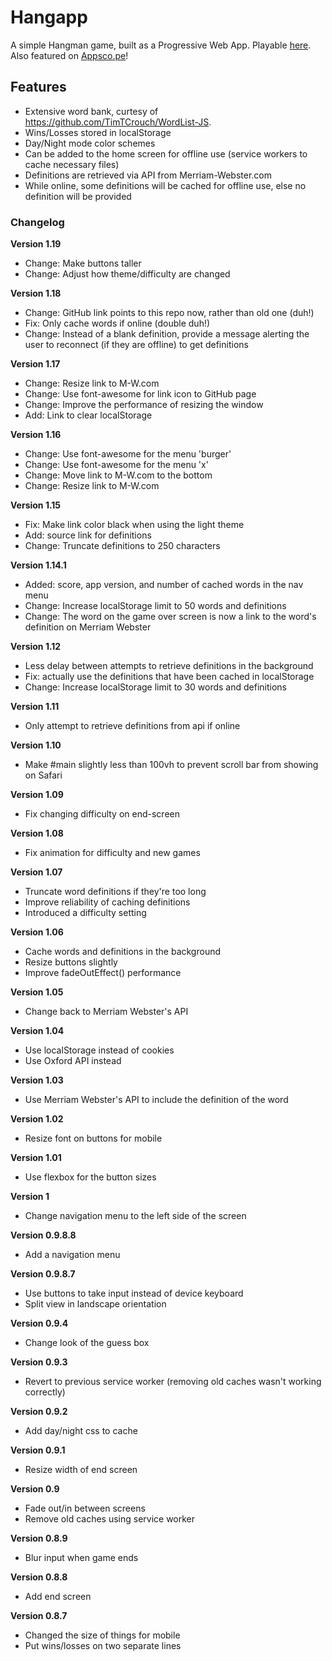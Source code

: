 # Hangapp

A simple Hangman game, built as a Progressive Web App. Playable [here](https://kylesureline.github.io/hangapp/). Also featured on [Appsco.pe](https://appsco.pe/app/hangapp)!

## Features

- Extensive word bank, curtesy of https://github.com/TimTCrouch/WordList-JS.
- Wins/Losses stored in localStorage
- Day/Night mode color schemes
- Can be added to the home screen for offline use (service workers to cache necessary files)
- Definitions are retrieved via API from Merriam-Webster.com
- While online, some definitions will be cached for offline use, else no definition will be provided

### Changelog

**Version 1.19**

- Change: Make buttons taller
- Change: Adjust how theme/difficulty are changed

**Version 1.18**

- Change: GitHub link points to this repo now, rather than old one (duh!)
- Fix: Only cache words if online (double duh!)
- Change: Instead of a blank definition, provide a message alerting the user to reconnect (if they are offline) to get definitions

**Version 1.17**

- Change: Resize link to M-W.com
- Change: Use font-awesome for link icon to GitHub page
- Change: Improve the performance of resizing the window
- Add: Link to clear localStorage

**Version 1.16**

- Change: Use font-awesome for the menu 'burger'
- Change: Use font-awesome for the menu 'x'
- Change: Move link to M-W.com to the bottom
- Change: Resize link to M-W.com

**Version 1.15**

- Fix: Make link color black when using the light theme
- Add: source link for definitions
- Change: Truncate definitions to 250 characters

**Version 1.14.1**

- Added: score, app version, and number of cached words in the nav menu
- Change: Increase localStorage limit to 50 words and definitions
- Change: The word on the game over screen is now a link to the word's definition on Merriam Webster

**Version 1.12**

- Less delay between attempts to retrieve definitions in the background
- Fix: actually use the definitions that have been cached in localStorage
- Change: Increase localStorage limit to 30 words and definitions

**Version 1.11**

- Only attempt to retrieve definitions from api if online

**Version 1.10**

- Make #main slightly less than 100vh to prevent scroll bar from showing on Safari

**Version 1.09**

- Fix changing difficulty on end-screen

**Version 1.08**

- Fix animation for difficulty and new games

**Version 1.07**

- Truncate word definitions if they're too long
- Improve reliability of caching definitions
- Introduced a difficulty setting

**Version 1.06**

- Cache words and definitions in the background
- Resize buttons slightly
- Improve fadeOutEffect() performance

**Version 1.05**

- Change back to Merriam Webster's API

**Version 1.04**

- Use localStorage instead of cookies
- Use Oxford API instead

**Version 1.03**

- Use Merriam Webster's API to include the definition of the word

**Version 1.02**

- Resize font on buttons for mobile

**Version 1.01**

- Use flexbox for the button sizes

**Version 1**

- Change navigation menu to the left side of the screen

**Version 0.9.8.8**

- Add a navigation menu

**Version 0.9.8.7**

- Use buttons to take input instead of device keyboard
- Split view in landscape orientation

**Version 0.9.4**

- Change look of the guess box

**Version 0.9.3**

- Revert to previous service worker (removing old caches wasn't working correctly)

**Version 0.9.2**

- Add day/night css to cache

**Version 0.9.1**

- Resize width of end screen

**Version 0.9**

- Fade out/in between screens
- Remove old caches using service worker

**Version 0.8.9**

- Blur input when game ends

**Version 0.8.8**

- Add end screen

**Version 0.8.7**

- Changed the size of things for mobile
- Put wins/losses on two separate lines
